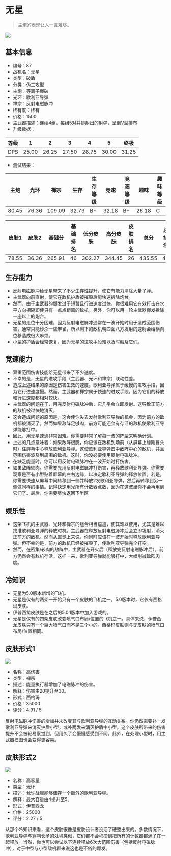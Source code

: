 # 无星

> 主炮的表现让人一言难尽。

<img src="/ships/ship_87.png" style={{zoom:1}}/>

## 基本信息

- 编号：87
- 战机名：无星
- 类型：破盾
- 分类：伪三攻型
- 主炮：等离子爆破
- 光环：歌利亚导弹
- 禅宗：反射电磁脉冲
- 稀有度：稀有
- 价格：1500
- 主武器描述：连续4组，每组5对并排射出的射弹，呈倒V型排布
- 升级数据：

| 等级 | 1 | 2 | 3 | 4 | 5 | 终极 |
|--|--|--|--|--|--|--|
| DPS | 25.00 | 26.25 | 27.50 | 28.75 | 30.00 | 31.25 |

- 测试结果：

| 主炮 | 光环 | 禅宗 | 生存 | 生存等级 | 竞速 | 竞速等级 | 趣味 | 趣味等级 |
|--|--|--|--|--|--|--|--|--|
| 80.45 | 76.36 | 109.09 | 32.73 | B- | 32.18 | B+ | 26.18 | C |

| 皮肤1 | 皮肤2 | 基础分 | 基础排名 | 低分皮肤 | 高分皮肤 | 皮肤排名 | 总分 | 总排名 |
|--|--|--|--|--|--|--|--|--|
| 78.55 | 36.36 | 265.91 | 46 | 302.27 | 344.45 | 26 | 435.55 | 40 |

## 生存能力

- 反射电磁脉冲给无星带来了不少生存性提升，使它有能力清除大量子弹。
- 主武器向前直射，使它在敌机护盾被摧毁后能快速拆除炮台。
- 然而，由于主武器的爆发过于短暂且行进速度过快，你很难用它有效打击在水平方向相隔即使只有一点点距离的敌机。另外，你可以用一轮主武器爆发拆除一座以上的炮台。
- 无星的走位十分困难，因为反射电磁脉冲通常在一波开始时用于造成范围伤害，通常只能秒杀一些麻雀，所以剩下的敌机朝四面八方发射的速射会给横向位移造成很大麻烦。
- 小型的护盾会经常恢复，因为无星的进攻手段难以及时触及它们。

## 竞速能力

- 双重范围伤害技能给无星带来了不少速度。
- 不幸的是，无星的进攻手段（主武器、光环和禅宗）联动性差。
- 造成上述结果的原因是伤害生效的速度。歌利亚导弹属于缓慢的进攻手段，因为它行进速度慢。然而，主武器和禅宗属于快速的进攻手段，因为它们的释放和行进速度都相对较快。
- 主武器的问题在于，用完反射电磁脉冲后，它几乎会立即发射。这导致正前方的敌机被过快地消灭。
- 这会造成问题的原因是，这会使你失去发射歌利亚导弹的机会，因为前方的敌机都被消灭了。然而如果敌阵足够肉，前方可能还会有存活的敌机使歌利亚导弹能够打中。
- 因此，用无星速通非常困难。你需要非常了解每一波的阵型来明确计划。
- 上述的几点意味着：如果敌阵很脆，你应该在敌机到场前（从屏幕上缘刚冒头时）往屏幕中心释放歌利亚导弹。这使歌利亚导弹击中敌阵中心的敌机，并且范围伤害波及到周围的敌机。这时，你没必要使用反射电磁脉冲。
- 在缺乏能量时，你可以用反射电磁脉冲在一波开始时打伤害。
- 如果敌阵较肉，你需要先用反射电磁脉冲打伤害，再释放歌利亚导弹。你需要观察是否有小型贴着屏幕的左右边缘，以决定歌利亚导弹的释放位置。若是，你需要快速从屏幕中间转移到一侧并释放2发歌利亚导弹，然后再转移到另一侧做同样的事情。记得快速用光所有计数器点数，因为在这波里你不会再用到它们了。最后，你需要尽快返回下半区

## 娱乐性

- 这架飞机的主武器、光环和禅宗的组合相当尴尬，使其难以使用，尤其是难以找准歌利亚导弹的释放时机。主武器在释放反射电磁脉冲后会立即发射，消灭正前方的敌机。然而从直觉上来说，你同时应该在一波开始时释放歌利亚导弹。但不幸的是，前方的敌机已经被摧毁了，使歌利亚导弹完全打空。
- 然而，在密集/较肉的敌阵中，主武器在开火后（释放完反射电磁脉冲后），前方仍然会有敌机存活。这样一来，歌利亚导弹就能够打中，大幅削减敌阵肉度。

## 冷知识

- 无星为5.0版本新增的飞机。
- 无星是仅有的两架一开始只有一个皮肤的飞机之一。5.0版本时，它仅有西格玛皮肤。
- 伊普西龙皮肤是在之后的5.0.1版本中加入游戏的。
- 无星是仅有的四架皮肤改变喷气口布局/位置的飞机之一。具体来说，伊普西龙皮肤只有一个巨大喷气口而不是三个小的。西格玛皮肤则与无皮肤的喷气口布局/位置相同。

## 皮肤形式1

<img src="/ships/ship_87_apex_1.png" style={{zoom:1}}/>

- 名称：高伤害
- 类型：禅宗
- 描述：能量执行器增加了电磁脉冲的伤害。
- 解释：伤害由20提升至30。
- 形式：西格玛
- 价格：35000
- 评分：4.91 / 5

反射电磁脉冲伤害的增加并未改变其与歌利亚导弹的互动关系。你仍然需要补一发歌利亚导弹来消灭护盾小型，或补两发来消灭护盾中小型。这个皮肤所带来的伤害提升不会被轻易察觉到，但用久了会慢慢感受到不同。此外，在处理小型时，用主武器扫图也会变得更容易。

## 皮肤形式2

<img src="/ships/ship_87_apex_2.png" style={{zoom:1}}/>

- 名称：高容量
- 类型：光环
- 描述：允许战舰能够储存一个额外的歌利亚导弹。
- 解释：最大容量由4提升至5。
- 形式：伊普西龙
- 价格：25000
- 评分：2.27 / 5

从那个冷知识来看，这个皮肤很像是皮肤设计者没活了硬整出来的。多数情况下，歌利亚导弹与穿刺长矛的处境类似，它们都不会积攒到把所有的计数器都满了在一起释放。当然，你也可以尝试以下连续释放6次大范围伤害（包括反射电磁脉冲），对于中型与小型敌机群来说这也是不俗的爆发。
